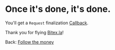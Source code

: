 # Once it's done, it's done.

You'll get a `Request` finalization [Callback](/bitex-guides/concierge/callback).

Thank you for flying [Bitex.la](https://sandbox.bitex.la/)!

<div class="footer-nav">
  <span>
    Back:
    <a href="/concierge/follow">Follow the money</a>
  </span>
</div>
